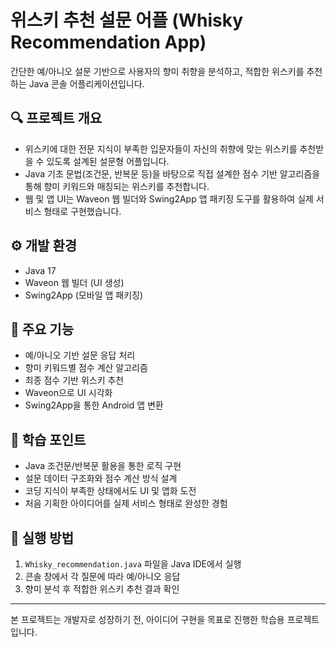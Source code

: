 # 위스키 추천 설문 어플 (Whisky Recommendation App)

간단한 예/아니오 설문 기반으로 사용자의 향미 취향을 분석하고,
적합한 위스키를 추천하는 Java 콘솔 어플리케이션입니다.

## 🔍 프로젝트 개요
- 위스키에 대한 전문 지식이 부족한 입문자들이 자신의 취향에 맞는 위스키를 추천받을 수 있도록 설계된 설문형 어플입니다.
- Java 기초 문법(조건문, 반복문 등)을 바탕으로 직접 설계한 점수 기반 알고리즘을 통해 향미 키워드와 매칭되는 위스키를 추천합니다.
- 웹 및 앱 UI는 Waveon 웹 빌더와 Swing2App 앱 패키징 도구를 활용하여 실제 서비스 형태로 구현했습니다.

## ⚙️ 개발 환경
- Java 17
- Waveon 웹 빌더 (UI 생성)
- Swing2App (모바일 앱 패키징)

## 🧠 주요 기능
- 예/아니오 기반 설문 응답 처리
- 향미 키워드별 점수 계산 알고리즘
- 최종 점수 기반 위스키 추천
- Waveon으로 UI 시각화
- Swing2App을 통한 Android 앱 변환

## 📝 학습 포인트
- Java 조건문/반복문 활용을 통한 로직 구현
- 설문 데이터 구조화와 점수 계산 방식 설계
- 코딩 지식이 부족한 상태에서도 UI 및 앱화 도전
- 처음 기획한 아이디어를 실제 서비스 형태로 완성한 경험

## 📁 실행 방법
1. `Whisky_recommendation.java` 파일을 Java IDE에서 실행
2. 콘솔 창에서 각 질문에 따라 예/아니오 응답
3. 향미 분석 후 적합한 위스키 추천 결과 확인

---

본 프로젝트는 개발자로 성장하기 전, 아이디어 구현을 목표로 진행한 학습용 프로젝트입니다.
